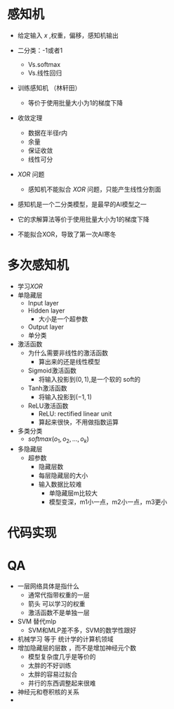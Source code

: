 
# 感知机

- 给定输入 $x$ ,权重，偏移，感知机输出
- 二分类：-1或者1
	- Vs.softmax
	- Vs.线性回归
- 训练感知机 （林轩田）
	- 等价于使用批量大小为1的梯度下降
- 收敛定理
	- 数据在半径r内
	- 余量
	- 保证收敛
	- 线性可分
- $XOR$ 问题
	- 感知机不能拟合 $XOR$ 问题，只能产生线性分割面


- 感知机是一个二分类模型，是最早的AI模型之一
- 它的求解算法等价于使用批量大小为1的梯度下降
- 不能拟合XOR，导致了第一次AI寒冬

# 多次感知机

- 学习$XOR$
- 单隐藏层
	- Input layer
	- Hidden layer
		- 大小是一个超参数
	- Output layer
	- 单分类
- 激活函数
	- 为什么需要非线性的激活函数
		- 算出来的还是线性模型
	- Sigmoid激活函数
		- 将输入投影到$(0,1)$,是一个软的 soft的
	- Tanh激活函数
		- 将输入投影到$(-1,1)$
	- ReLU激活函数
		- ReLU: rectified linear unit
		- 算起来很快，不用做指数运算
- 多类分类
	- $softmax(o_1,o_2,\dots,o_k)$
- 多隐藏层
	- 超参数
		- 隐藏层数
		- 每层隐藏层的大小
		- 输入数据比较难
			- 单隐藏层m比较大
			- 模型变深，m1小一点，m2小一点，m3更小

# 代码实现


# QA

- 一层网络具体是指什么
	- 通常代指带权重的一层
	- 箭头 可以学习的权重
	- 激活函数不是单独一层
- SVM 替代mlp
	- SVM和MLP差不多，SVM的数学性跟好
- 机械学习 等于 统计学的计算机领域
- 增加隐藏层的层数 ，而不是增加神经元个数
	- 模型复杂度几乎是等价的
	- 太胖的不好训练
	- 太胖的容易过拟合
	- 并行的东西调整起来很难
- 神经元和卷积核的关系
- 